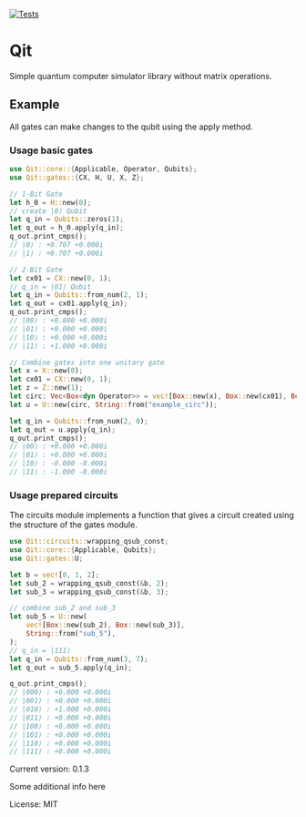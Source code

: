[![Tests](https://github.com/aokyut/Qit/actions/workflows/rust.yml/badge.svg)](https://github.com/aokyut/Qit/actions/workflows/rust.yml)

# Qit

Simple quantum computer simulator library without matrix operations.


## Example
All gates can make changes to the qubit using the apply method.
### Usage basic gates
```rust
use Qit::core::{Applicable, Operator, Qubits};
use Qit::gates::{CX, H, U, X, Z};

// 1-Bit Gate
let h_0 = H::new(0);
// create |0⟩ Qubit
let q_in = Qubits::zeros(1);
let q_out = h_0.apply(q_in);
q_out.print_cmps();
// |0⟩ : +0.707 +0.000i
// |1⟩ : +0.707 +0.000i

// 2-Bit Gate
let cx01 = CX::new(0, 1);
// q_in = |01⟩ Qubit
let q_in = Qubits::from_num(2, 1);
let q_out = cx01.apply(q_in);
q_out.print_cmps();
// |00⟩ : +0.000 +0.000i
// |01⟩ : +0.000 +0.000i
// |10⟩ : +0.000 +0.000i
// |11⟩ : +1.000 +0.000i

// Combine gates into one unitary gate
let x = X::new(0);
let cx01 = CX::new(0, 1);
let z = Z::new(1);
let circ: Vec<Box<dyn Operator>> = vec![Box::new(x), Box::new(cx01), Box::new(z)];
let u = U::new(circ, String::from("example_circ"));

let q_in = Qubits::from_num(2, 0);
let q_out = u.apply(q_in);
q_out.print_cmps();
// |00⟩ : +0.000 +0.000i
// |01⟩ : +0.000 +0.000i
// |10⟩ : -0.000 -0.000i
// |11⟩ : -1.000 -0.000i
```

### Usage prepared circuits
The circuits module implements a function that gives a circuit created using the structure of the gates module.

```rust
use Qit::circuits::wrapping_qsub_const;
use Qit::core::{Applicable, Qubits};
use Qit::gates::U;

let b = vec![0, 1, 2];
let sub_2 = wrapping_qsub_const(&b, 2);
let sub_3 = wrapping_qsub_const(&b, 3);

// combine sub_2 and sub_3
let sub_5 = U::new(
    vec![Box::new(sub_2), Box::new(sub_3)],
    String::from("sub_5"),
);
// q_in = |111⟩
let q_in = Qubits::from_num(3, 7);
let q_out = sub_5.apply(q_in);

q_out.print_cmps();
// |000⟩ : +0.000 +0.000i
// |001⟩ : +0.000 +0.000i
// |010⟩ : +1.000 +0.000i
// |011⟩ : +0.000 +0.000i
// |100⟩ : +0.000 +0.000i
// |101⟩ : +0.000 +0.000i
// |110⟩ : +0.000 +0.000i
// |111⟩ : +0.000 +0.000i
```

Current version: 0.1.3

Some additional info here

License: MIT
